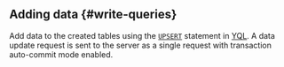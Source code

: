 ## Adding data {#write-queries}

Add data to the created tables using the [`UPSERT`](../../../../yql/reference/syntax/upsert_into.md) statement in [YQL](../../../../yql/reference/index.md). A data update request is sent to the server as a single request with transaction auto-commit mode enabled.